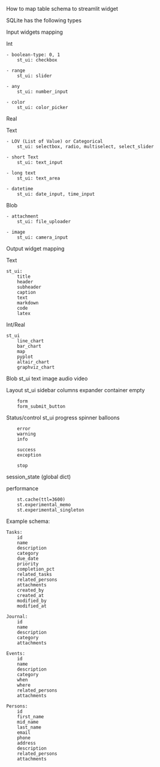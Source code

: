 How to map table schema to streamlit widget


SQLite has the following types

Input widgets mapping

Int

    - boolean-type: 0, 1
        st_ui: checkbox

    - range
        st_ui: slider

    - any
        st_ui: number_input

    - color
        st_ui: color_picker

Real

Text

    - LOV (List of Value) or Categorical
        st_ui: selectbox, radio, multiselect, select_slider

    - short Text
        st_ui: text_input

    - long text
        st_ui: text_area

    - datetime
        st_ui: date_input, time_input


Blob

    - attachment
        st_ui: file_uploader

    - image
        st_ui: camera_input


Output widget mapping

Text

    st_ui:
        title
        header
        subheader
        caption
        text
        markdown
        code
        latex

Int/Real

    st_ui
        line_chart
        bar_chart
        map
        pyplot
        altair_chart
        graphviz_chart

Blob
    st_ui
        text
        image
        audio
        video


Layout
    st_ui
        sidebar
        columns
        expander
        container
        empty

        form
        form_submit_button

Status/control
    st_ui
        progress
        spinner
        balloons

        error
        warning
        info

        success
        exception

        stop

session_state (global dict)

performance

        st.cache(ttl=3600)
        st.experimental_memo
        st.experimental_singleton


Example schema:

```
Tasks:
    id
    name
    description
    category
    due_date
    priority
    completion_pct
    related_tasks
    related_persons
    attachments
    created_by
    created_at
    modified_by
    modified_at

Journal:
    id
    name
    description
    category
    attachments

Events:
    id
    name
    description
    category
    when
    where
    related_persons
    attachments

Persons:
    id
    first_name
    mid_name
    last_name
    email
    phone
    address
    description
    related_persons
    attachments

```